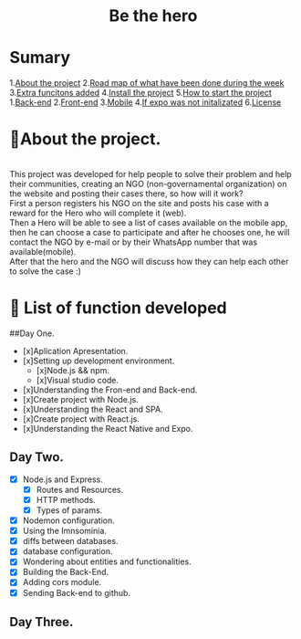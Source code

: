 <h1 align="center">
  Be the hero
</h1>

# Sumary
1.[About the project](#about)
2.[Road map of what have been done during the week](#Road-map)
3.[Extra funcitons added](#extra)
4.[Install the project](#install)
5.[How to start the project](#Start)
  1.[Back-end](#backend)
  2.[Front-end](#front-end)
  3.[Mobile](#mobile)
  4.[If expo was not initalizated](#expo)
6.[License](#license)

# 📁About the project.<a name="about"></a>
<br>
This project was developed for help people to solve their problem and help their communities, creating an NGO (non-governamental organization) on the website and posting their cases there, so how will it work?
<br>
First a person registers his NGO on the site and posts his case with a reward for the Hero who will complete it (web).
<br>
Then a Hero will be able to see a list of cases available on the mobile app, then he can choose a case to participate and after he chooses one, he will contact the NGO by e-mail or by their WhatsApp number that was available(mobile).
<br>
After that the hero and the NGO will discuss how they can help each other to solve the case :)

# 📜 List of function developed <a name="Road-map"></a>

##Day One.

- [x]Aplication Apresentation.
- [x]Setting up development environment.
  - [x]Node.js && npm.
  - [x]Visual studio code.
- [x]Understanding the Fron-end and Back-end.
- [x]Create project with Node.js.
- [x]Understanding the React and SPA.
- [x]Create project with React.js.
- [x]Understanding the React Native and Expo.

## Day Two.

- [x] Node.js and Express.
  - [x] Routes and Resources.
  - [x] HTTP methods.
  - [x] Types of params.
- [x] Nodemon configuration.
- [x] Using the Imnsominia.
- [x] diffs between databases.
- [x] database configuration.
- [x] Wondering about entities and functionalities.
- [x] Building the Back-End.
- [x] Adding cors module.
- [x] Sending Back-end to github.

## Day Three.